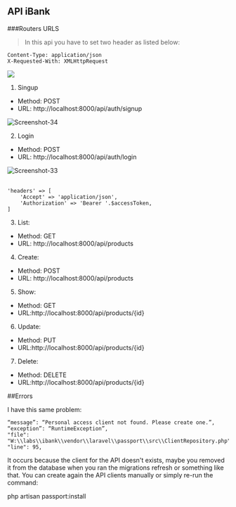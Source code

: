 ## API iBank

###Routers URLS

>In this api you have to set two header as listed below:

```
Content-Type: application/json
X-Requested-With: XMLHttpRequest
```
<img src="https://i.ibb.co/7WVpv1x/Screenshot-33.png">

1. Singup
 - Method: POST
 - URL: http://localhost:8000/api/auth/signup

<img src="https://i.ibb.co/Zmgmt7M/Screenshot-34.png" alt="Screenshot-34" border="0">

</br>

2. Login
 - Method: POST
 - URL: http://localhost:8000/api/auth/login

<img src="https://i.ibb.co/WvyMktq/Screenshot-33.png" alt="Screenshot-33" border="0"></a><br /><br />


````
'headers' => [
    'Accept' => 'application/json',
    'Authorization' => 'Bearer '.$accessToken,
]
````

3. List: 
 - Method: GET 
 - URL: http://localhost:8000/api/products

4. Create:
 - Method: POST
 - URL: http://localhost:8000/api/products

5. Show: 
 - Method: GET
 - URL:http://localhost:8000/api/products/{id}

6. Update: 
 - Method: PUT
 - URL:http://localhost:8000/api/products/{id}

7. Delete:
 - Method: DELETE 
 - URL:http://localhost:8000/api/products/{id}

##Errors

I have this same problem:
```
“message”: “Personal access client not found. Please create one.”,
“exception”: “RuntimeException”,
"file": "W:\\labs\\ibank\\vendor\\laravel\\passport\\src\\ClientRepository.php",
"line": 95,
``` 
It occurs because the client for the API doesn't exists, maybe you removed it from the database when you ran the migrations refresh or something like that.
You can create again the API clients manually or simply re-run the command:

php artisan passport:install
